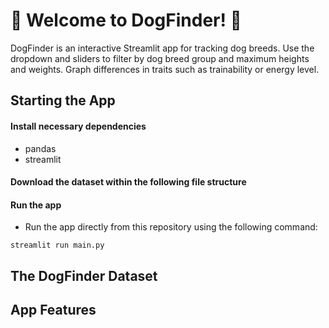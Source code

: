 # :dog: Welcome to DogFinder! :poodle:
DogFinder is an interactive Streamlit app for tracking dog breeds. Use the dropdown and sliders to filter by dog breed group and maximum heights and weights. Graph differences in traits such as trainability or energy level.

## Starting the App
#### Install necessary dependencies
- pandas
- streamlit
#### Download the dataset within the following file structure
#### Run the app
 * Run the app directly from this repository using the following command:
 ```
 streamlit run main.py
 ```  
## The DogFinder Dataset
## App Features


